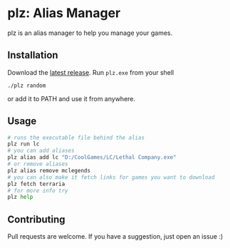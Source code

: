# plz: Alias Manager
plz is an alias manager to help you manage your games.

## Installation
Download the [latest release](https://github.com/Bocz3k/plz/releases/latest). Run `plz.exe` from your shell
```
./plz random
```
or add it to PATH and use it from anywhere.

## Usage
```python
# runs the executable file behind the alias
plz run lc
# you can add aliases
plz alias add lc "D:/CoolGames/LC/Lethal Company.exe"
# or remove aliases
plz alias remove mclegends
# you can also make it fetch links for games you want to download
plz fetch terraria
# for more info try
plz help
```

## Contributing
Pull requests are welcome. If you have a suggestion, just open an issue :)
